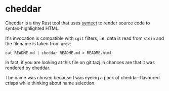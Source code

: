 <!--
Copyright (c) 2019 Vincent Ambo
Copyright (c) 2020-2021 The TVL Authors
SPDX-License-Identifier: MIT
-->
cheddar
=======

Cheddar is a tiny Rust tool that uses [syntect][] to render source code to
syntax-highlighted HTML.

It's invocation is compatible with `cgit` filters, i.e. data is read from
`stdin` and the filename is taken from `argv`:

```shell
cat README.md | cheddar README.md > README.html

```

In fact, if you are looking at this file on git.tazj.in chances are that it was
rendered by cheddar.

The name was chosen because I was eyeing a pack of cheddar-flavoured crisps
while thinking about name selection.

[syntect]: https://github.com/trishume/syntect
